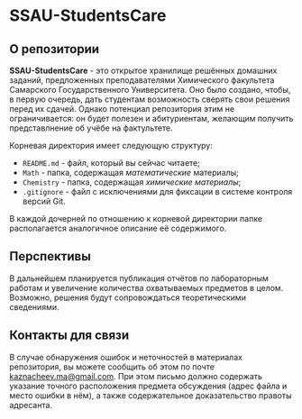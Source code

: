 # SSAU-StudentsCare

## О репозитории

**SSAU-StudentsCare** - это открытое хранилище решённых домашних заданий, предложенных преподавателями Химического факультета Самарского Государственного Университета. Оно было создано, чтобы, в первую очередь, дать студентам возможность сверять свои решения перед их сдачей. Однако потенциал репозитория этим не ограничивается: он будет полезен и абитуриентам, желающим получить представлнение об учёбе на фактультете.

Корневая директория имеет следующую структуру:

* `README.md` - файл, который вы сейчас читаете;
* `Math` - папка, содержащая *математические* материалы;
* `Chemistry` - папка, содержащая *химические материалы*;
* `.gitignore` - файл с исключениями для фиксации в системе контроля версий Git.

В каждой дочерней по отношению к корневой директории папке располагается аналогичное описание её содержимого.

## Перспективы

В дальнейшем планируется публикация отчётов по лабораторным работам и увеличение количества охватываемых предметов в целом. Возможно, решения будут сопровождаться теоретическими сведениями.

## Контакты для связи

В случае обнаружения ошибок и неточностей в материалах репозитория, вы можете сообщить об этом по почте kaznacheev.ma@gmail.com. При этом письмо должно содержать указание точного расположения предмета обсуждения (адрес файла и место ошибки в нём), а также содержательное доказательство правоты адресанта.